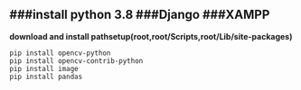 ###install python 3.8
###Django
###XAMPP
---
**download and install
pathsetup(root,root/Scripts,root/Lib/site-packages)**

```
pip install opencv-python
pip install opencv-contrib-python
pip install image
pip install pandas
```